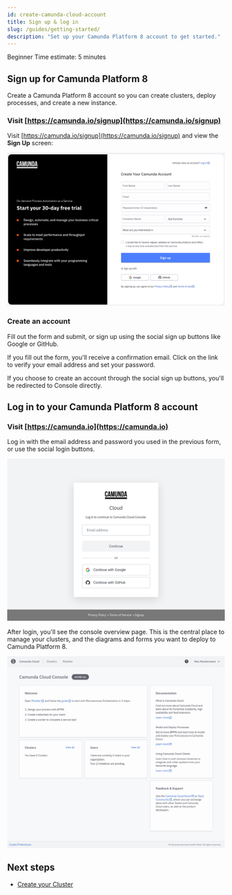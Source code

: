 ```yaml
---
id: create-camunda-cloud-account
title: Sign up & log in
slug: /guides/getting-started/
description: "Set up your Camunda Platform 8 account to get started."
---
```


<span class="badge badge--beginner">Beginner</span>
<span class="badge badge--short">Time estimate: 5 minutes</span>

## Sign up for Camunda Platform 8

Create a Camunda Platform 8 account so you can create clusters, deploy processes, and create a new instance.

### Visit [https://camunda.io/signup](https://camunda.io/signup)

Visit [https://camunda.io/signup](https://camunda.io/signup) and view the **Sign Up** screen:

![signup](./img/signup.png)

### Create an account

Fill out the form and submit, or sign up using the social sign up buttons like Google or GitHub.

If you fill out the form, you'll receive a confirmation email. Click on the link to verify your email address and set your password.

If you choose to create an account through the social sign up buttons, you'll be redirected to Console directly.

## Log in to your Camunda Platform 8 account

### Visit [https://camunda.io](https://camunda.io)

Log in with the email address and password you used in the previous form, or use the social login buttons.

![login](./img/login.png)

After login, you'll see the console overview page. This is the central place to manage your clusters, and the diagrams and forms you want to deploy to Camunda Platform 8.

![overview-home](./img/home.png)

## Next steps

- [Create your Cluster](create-your-cluster)
